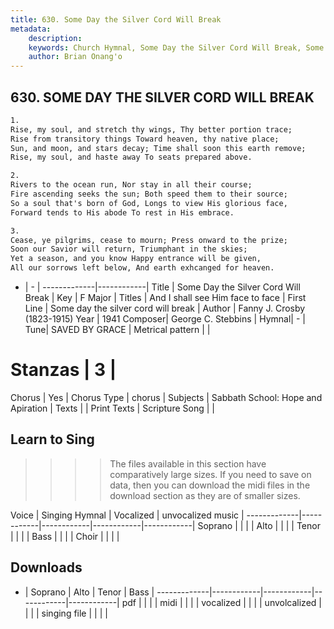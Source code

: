 ```yaml
---
title: 630. Some Day the Silver Cord Will Break
metadata:
    description: 
    keywords: Church Hymnal, Some Day the Silver Cord Will Break, Some day the silver cord will break, And I shall see Him face to face
    author: Brian Onang'o
---
```



## 630. SOME DAY THE SILVER CORD WILL BREAK

```txt
1.
Rise, my soul, and stretch thy wings, Thy better portion trace;
Rise from transitory things Toward heaven, thy native place;
Sun, and moon, and stars decay; Time shall soon this earth remove;
Rise, my soul, and haste away To seats prepared above.

2.
Rivers to the ocean run, Nor stay in all their course;
Fire ascending seeks the sun; Both speed them to their source;
So a soul that's born of God, Longs to view His glorious face,
Forward tends to His abode To rest in His embrace.

3.
Cease, ye pilgrims, cease to mourn; Press onward to the prize;
Soon our Savior will return, Triumphant in the skies;
Yet a season, and you know Happy entrance will be given,
All our sorrows left below, And earth exhcanged for heaven.
```

- |   -  |
-------------|------------|
Title | Some Day the Silver Cord Will Break |
Key | F Major |
Titles | And I shall see Him face to face |
First Line | Some day the silver cord will break |
Author | Fanny J. Crosby (1823-1915)
Year | 1941
Composer| George C. Stebbins |
Hymnal|  - |
Tune| SAVED BY GRACE |
Metrical pattern | |
# Stanzas | 3 |
Chorus | Yes |
Chorus Type | chorus |
Subjects | Sabbath School: Hope and Apiration |
Texts |  |
Print Texts | 
Scripture Song |  |
  
## Learn to Sing

>>>> The files available in this section have comparatively large sizes. If you need to save on data, then you can download the midi files in the download section as they are of smaller sizes.

Voice |  Singing Hymnal | Vocalized | unvocalized music |
-------------|------------|------------|------------|------------|
Soprano | | | |
Alto | | | |
Tenor | | | |
Bass | | | |
Choir | | | |

## Downloads

- |  Soprano | Alto | Tenor | Bass |
-------------|------------|------------|------------|------------|
pdf | | | |
midi | | | |
vocalized | | | |
unvolcalized | | | |
singing file | | | |
  